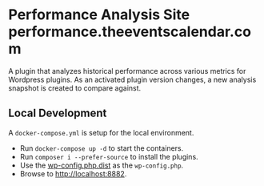 
# Performance Analysis Site performance.theeventscalendar.com

A plugin that analyzes historical performance across various metrics for Wordpress plugins. As an activated plugin version changes, a new analysis snapshot is created to compare against.

## Local Development

A `docker-compose.yml` is setup for the local environment.

- Run `docker-compose up -d` to start the containers.
- Run `composer i --prefer-source` to install the plugins.
- Use the [wp-config.php.dist](wp-config.php.dist) as the `wp-config.php`.
- Browse to [http://localhost:8882](http://localhost:8882).